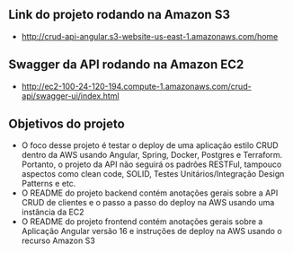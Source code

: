
## Link do projeto rodando na Amazon S3
- http://crud-api-angular.s3-website-us-east-1.amazonaws.com/home

## Swagger da API rodando na Amazon EC2
- http://ec2-100-24-120-194.compute-1.amazonaws.com/crud-api/swagger-ui/index.html

## Objetivos do projeto
- O foco desse projeto é testar o deploy de uma aplicação estilo CRUD dentro da AWS usando Angular, Spring, Docker, Postgres e Terraform. Portanto, o projeto da API não seguirá os padrôes RESTFul, tampouco aspectos como clean code, SOLID, Testes Unitários/Integração Design Patterns e etc.
- O README do projeto backend contém anotações gerais sobre a API CRUD de clientes e o passo a passo do deploy na AWS usando uma instância da EC2
- O README do projeto frontend contém anotações gerais sobre a Aplicação Angular versão 16 e instruções de deploy na AWS usando o recurso Amazon S3
